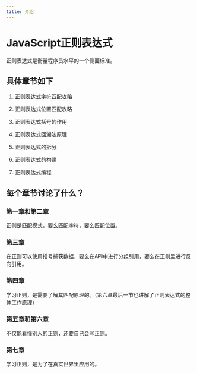 ```yaml
---
title: 介绍
---
```


# JavaScript正则表达式

正则表达式是衡量程序员水平的一个侧面标准。



## 具体章节如下

1. [正则表达式字符匹配攻略](./字符匹配攻略.md)

2. 正则表达式位置匹配攻略

3. 正则表达式括号的作用

4. 正则表达式回溯法原理

5. 正则表达式的拆分

6. 正则表达式的构建

7. 正则表达式编程



## 每个章节讨论了什么？

### 第一章和第二章

正则是匹配模式，要么匹配字符，要么匹配位置。



### 第三章

在正则可以使用括号捕获数据，要么在API中进行分组引用，要么在正则里进行反向引用。



### 第四章

学习正则，是需要了解其匹配原理的。（第六章最后一节也讲解了正则表达式的整体工作原理）



### 第五章和第六章

不仅能看懂别人的正则，还要自己会写正则。



### 第七章

学习正则，是为了在真实世界里应用的。